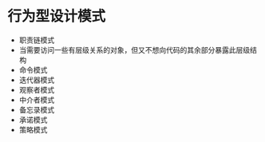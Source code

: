 # 行为型设计模式

- 职责链模式
- 当需要访问一些有层级关系的对象，但又不想向代码的其余部分暴露此层级结构
- 命令模式
- 迭代器模式
- 观察者模式
- 中介者模式
- 备忘录模式
- 承诺模式
- 策略模式
